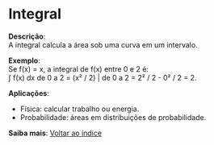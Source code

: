 # Integral

**Descrição**:  
A integral calcula a área sob uma curva em um intervalo.

**Exemplo**:  
Se f(x) = x, a integral de f(x) entre 0 e 2 é:  
∫ f(x) dx de 0 a 2 = (x² / 2) | de 0 a 2 = 2² / 2 - 0² / 2 = 2.

**Aplicações**:  
- Física: calcular trabalho ou energia.  
- Probabilidade: áreas em distribuições de probabilidade.

**Saiba mais**: [Voltar ao índice](../README.md#Integral)
